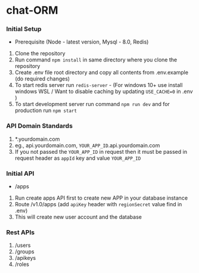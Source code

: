# chat-ORM

### Initial Setup

- Prerequisite (Node - latest version, Mysql - 8.0, Redis)

1. Clone the repository
2. Run command `npm install` in same directory where you clone the repository
3. Create .env file root directory and copy all contents from .env.example (do required changes)
4. To start redis server run `redis-server` - (For windows 10+ use install windows WSL / Want to disable caching by updating `USE_CACHE=0` in .env )
5. To start development server run command `npm run dev` and for production run `npm start`

### API Domain Standards

1. *.yourdomain.com
2. eg., api.yourdomain.com, `YOUR_APP_ID`.api.yourdomain.com
3. If you not passed the `YOUR_APP_ID` in request then it must be passed in request header as `appId` key and value `YOUR_APP_ID`

### Initial API

- /apps

1. Run create apps API first to create new APP in your database instance
2. Route /v1.0/apps (add `apiKey` header with `regionSecret` value find in .env)
3. This will create new user account and the database

 ### Rest APIs

 1. /users
 2. /groups
 3. /apikeys
 4. /roles

